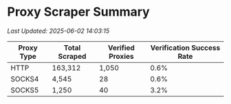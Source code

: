 # Proxy Scraper Summary

_Last Updated: 2025-06-02 14:03:15_

| Proxy Type | Total Scraped | Verified Proxies | Verification Success Rate |
|------------|--------------|------------------|--------------------------|
| HTTP | 163,312 | 1,050 | 0.6% |
| SOCKS4 | 4,545 | 28 | 0.6% |
| SOCKS5 | 1,250 | 40 | 3.2% |
